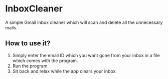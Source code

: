 # InboxCleaner

A simple Gmail Inbox cleaner which will scan and delete all the unnecessary mails.

## How to use it?

1. Simply enter the email ID which you want gone from your inbox in a file which comes with the program.
2. Run the program.
3. Sit back and relax while the app clears your inbox.
